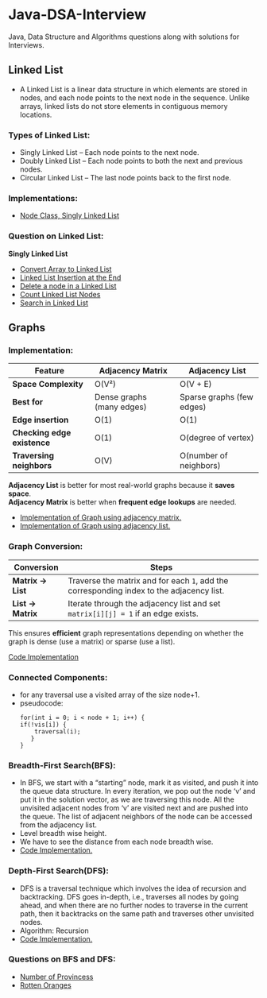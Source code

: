 # Java-DSA-Interview
Java, Data Structure and Algorithms questions along with solutions for Interviews.

## Linked List 
- A Linked List is a linear data structure in which elements are stored in nodes, and each node points to the next node in the sequence. Unlike arrays, linked lists do not store elements in contiguous memory locations.

### Types of Linked List:
- Singly Linked List – Each node points to the next node.
- Doubly Linked List – Each node points to both the next and previous nodes.
- Circular Linked List – The last node points back to the first node.

### Implementations:
- [Node Class, Singly Linked List]()

### Question on Linked List:
**Singly Linked List**
- [Convert Array to Linked List](https://www.geeksforgeeks.org/problems/introduction-to-linked-list/1?utm_source=youtube&utm_medium=collab_striver_ytdescription&utm_campaign=introduction-to-linked-list)
- [Linked List Insertion at the End](https://www.geeksforgeeks.org/problems/linked-list-insertion-1587115620/0?utm_source=youtube&utm_medium=collab_striver_ytdescription&utm_campaign=linked-list-insertion)
- [Delete a node in a Linked List](https://leetcode.com/problems/delete-node-in-a-linked-list/description/)
- [Count Linked List Nodes](https://www.geeksforgeeks.org/problems/count-nodes-of-linked-list/0?utm_source=youtube&utm_medium=collab_striver_ytdescription&utm_campaign=count-nodes-of-linked-list)
- [Search in Linked List](https://www.geeksforgeeks.org/problems/search-in-linked-list-1664434326/1?utm_source=youtube&utm_medium=collab_striver_ytdescription&utm_campaign=search-in-linked-list-1664434326)

## Graphs
### Implementation:
| Feature                | Adjacency Matrix | Adjacency List        |
|------------------------|-----------------|-----------------------|
| **Space Complexity**   | O(V²)           | O(V + E)              |
| **Best for**          | Dense graphs (many edges) | Sparse graphs (few edges) |
| **Edge insertion**     | O(1)             | O(1)                  |
| **Checking edge existence** | O(1)     | O(degree of vertex)   |
| **Traversing neighbors** | O(V)        | O(number of neighbors) |

**Adjacency List** is better for most real-world graphs because it **saves space**.  
**Adjacency Matrix** is better when **frequent edge lookups** are needed.
- [Implementation of Graph using adjacency matrix.](https://github.com/rajtejaswee/Java-DSA-Interview/blob/main/src/Graphs/GraphMatrix.java)
- [Implementation of Graph using adjacency list.](https://github.com/rajtejaswee/Java-DSA-Interview/blob/main/src/Graphs/GraphList.java)
### Graph Conversion:

| Conversion        | Steps |
|-------------------|------------------------------------------------------------------|
| **Matrix → List** | Traverse the matrix and for each `1`, add the corresponding index to the adjacency list. |
| **List → Matrix** | Iterate through the adjacency list and set `matrix[i][j] = 1` if an edge exists. |

This ensures **efficient** graph representations depending on whether the graph is dense (use a matrix) or sparse (use a list).

[Code Implementation](https://github.com/rajtejaswee/Java-DSA-Interview/blob/main/src/Graphs/GraphConversion.java)
### Connected Components: 
- for any traversal use a visited array of the size node+1.
- pseudocode:
  <pre><code>for(int i = 0; i < node + 1; i++) { 
  if(!vis[i]) { 
      traversal(i); 
     } 
  } </code></pre>

### Breadth-First Search(BFS):
- In BFS, we start with a “starting” node, mark it as visited, and push it into the queue data structure.
  In every iteration, we pop out the node ‘v’ and put it in the solution vector, as we are traversing this node.
  All the unvisited adjacent nodes from ‘v’ are visited next and are pushed into the queue. The list of adjacent neighbors of the node can be accessed from the adjacency list.
- Level breadth wise height.
- We have to see the distance from each node breadth wise.
- [Code Implementation.](https://github.com/rajtejaswee/Java-DSA-Interview/blob/main/src/Graphs/BFS.java)

### Depth-First Search(DFS):
- DFS is a traversal technique which involves the idea of recursion and backtracking. DFS goes in-depth, i.e., traverses all nodes by going ahead, and when there are no further nodes to traverse in the current path, then it backtracks on the same path and traverses other unvisited nodes. 
- Algorithm: Recursion
- [Code Implementation.](https://github.com/rajtejaswee/Java-DSA-Interview/blob/main/src/Graphs/DFS.java)

### Questions on BFS and DFS:
- [Number of Provincess](https://leetcode.com/problems/number-of-provinces/description/)
- [Rotten Oranges](https://leetcode.com/problems/rotting-oranges/description/)